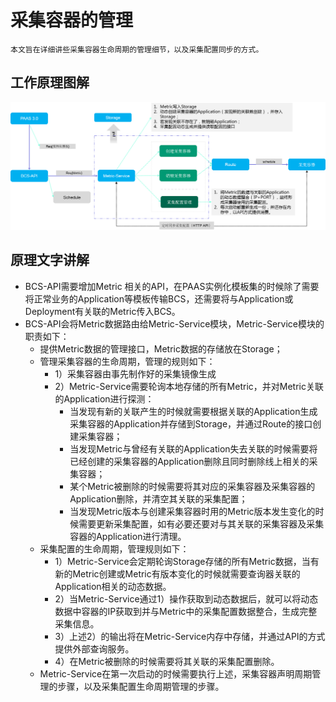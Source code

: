 # 采集容器的管理
	本文旨在详细讲些采集容器生命周期的管理细节，以及采集配置同步的方式。
## 工作原理图解
![metric_frame.png](./images/metric_container_collector.png) 
## 原理文字讲解

* BCS-API需要增加Metric 相关的API，在PAAS实例化模板集的时候除了需要将正常业务的Application等模板传输BCS，还需要将与Application或Deployment有关联的Metric传入BCS。
* BCS-API会将Metric数据路由给Metric-Service模块，Metric-Service模块的职责如下：
	* 提供Metric数据的管理接口，Metric数据的存储放在Storage；
	* 管理采集容器的生命周期，管理的规则如下：
		* 1）采集容器由事先制作好的采集镜像生成
		* 2）Metric-Service需要轮询本地存储的所有Metric，并对Metric关联的Application进行探测：
			* 当发现有新的关联产生的时候就需要根据关联的Application生成采集容器的Application并存储到Storage，并通过Route的接口创建采集容器；
			* 当发现Metric与曾经有关联的Application失去关联的时候需要将已经创建的采集容器的Application删除且同时删除线上相关的采集容器；
			* 某个Metric被删除的时候需要将其对应的采集容器及采集容器的Application删除，并清空其关联的采集配置；
			* 当发现Metric版本与创建采集容器时用的Metric版本发生变化的时候需要更新采集配置，如有必要还要对与其关联的采集容器及采集容器的Application进行清理。
	* 采集配置的生命周期，管理规则如下：
		* 1）Metric-Service会定期轮询Storage存储的所有Metric数据，当有新的Metric创建或Metric有版本变化的时候就需要查询器关联的Application相关的动态数据。
		* 2）当Metric-Service通过1）操作获取到动态数据后，就可以将动态数据中容器的IP获取到并与Metric中的采集配置数据整合，生成完整采集信息。
		* 3）上述2）的输出将在Metric-Service内存中存储，并通过API的方式提供外部查询服务。
		* 4）在Metric被删除的时候需要将其关联的采集配置删除。
	* Metric-Service在第一次启动的时候需要执行上述，采集容器声明周期管理的步骤，以及采集配置生命周期管理的步骤。
